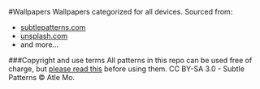 #Wallpapers
Wallpapers categorized for all devices. Sourced from:

- [subtlepatterns.com](http://subtlepatterns.com)
- [unsplash.com](http://unsplash.com)
- and more...

###Copyright and use terms
All patterns in this repo can be used free of charge, but [please read this](http://creativecommons.org/licenses/by-sa/3.0/) before using them. CC BY-SA 3.0 - Subtle Patterns © Atle Mo.
